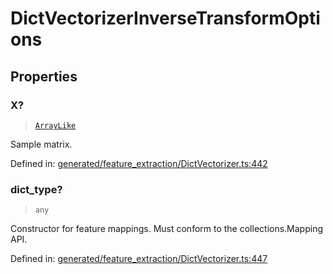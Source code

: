 # DictVectorizerInverseTransformOptions

## Properties

### X?

> [`ArrayLike`](../types/ArrayLike.md)

Sample matrix.

Defined in:  [generated/feature\_extraction/DictVectorizer.ts:442](https://github.com/transitive-bullshit/scikit-learn-ts/blob/92ab806/packages/sklearn/src/generated/feature_extraction/DictVectorizer.ts#L442)

### dict\_type?

> `any`

Constructor for feature mappings. Must conform to the collections.Mapping API.

Defined in:  [generated/feature\_extraction/DictVectorizer.ts:447](https://github.com/transitive-bullshit/scikit-learn-ts/blob/92ab806/packages/sklearn/src/generated/feature_extraction/DictVectorizer.ts#L447)
